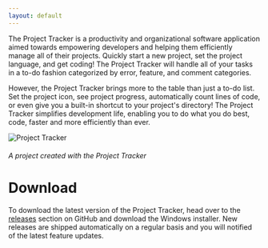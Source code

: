```yaml
---
layout: default
---
```

The Project Tracker is a productivity and organizational software application aimed towards empowering developers and helping them efficiently manage all of their projects. Quickly start a new project, set the project language, and get coding! The Project Tracker will handle all of your tasks in a to-do fashion categorized by error, feature, and comment categories.

However, the Project Tracker brings more to the table than just a to-do list. Set the project icon, see project progress, automatically count lines of code, or even give you a built-in shortcut to your project's directory! The Project Tracker simplifies development life, enabling you to do what you do best, code, faster and more efficiently than ever.

![Project Tracker](https://i.imgur.com/ujRfXdm.png)
###### A project created with the Project Tracker

# Download

To download the latest version of the Project Tracker, head over to the [releases](https://github.com/CyanCoding/Project-Tracker/releases) section on GitHub and download the Windows installer. New releases are shipped automatically on a regular basis and you will notified of the latest feature updates.
